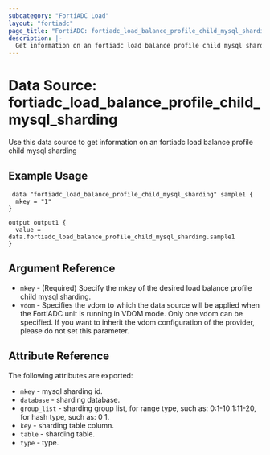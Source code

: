 ```yaml
---
subcategory: "FortiADC Load"
layout: "fortiadc"
page_title: "FortiADC: fortiadc_load_balance_profile_child_mysql_sharding"
description: |-
  Get information on an fortiadc load balance profile child mysql sharding
---
```


# Data Source: fortiadc_load_balance_profile_child_mysql_sharding
Use this data source to get information on an fortiadc load balance profile child mysql sharding

## Example Usage

```hcl
 data "fortiadc_load_balance_profile_child_mysql_sharding" sample1 {
  mkey = "1"
}

output output1 {
  value = data.fortiadc_load_balance_profile_child_mysql_sharding.sample1
}
```

## Argument Reference
* `mkey` - (Required) Specify the mkey of the desired  load balance profile child mysql sharding.
* `vdom` - Specifies the vdom to which the data source will be applied when the FortiADC unit is running in VDOM mode. Only one vdom can be specified. If you want to inherit the vdom configuration of the provider, please do not set this parameter.


## Attribute Reference

The following attributes are exported:

* `mkey` - mysql sharding id.
* `database` - sharding database. 
* `group_list` - sharding group list, for range type, such as: 0:1-10 1:11-20, for hash type, such as: 0 1. 
* `key` - sharding table column. 
* `table` - sharding table. 
* `type` - type. 

